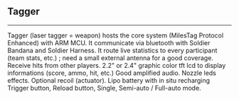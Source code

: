 ## Tagger ##
----------
Tagger (laser tagger = weapon) hosts the core system (MilesTag Protocol Enhanced) with ARM MCU.
It communicate via bluetooth with Soldier Bandana and Soldier Harness.
It route live statistics to every participant (team stats, etc.) ; need a small external antenna for a good coverage.
Receive hits from other players.
2.2" or 2.4" graphic color tft lcd to display informations (score, ammo, hit, etc.)
Good amplified audio.
Nozzle leds effects.
Optional recoil (actuator).
Lipo battery with in situ recharging
Trigger button, Reload button, Single, Semi-auto / Full-auto mode.



